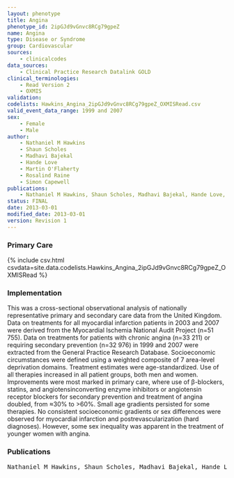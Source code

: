 ```yaml
---
layout: phenotype
title: Angina
phenotype_id: 2ipGJd9vGnvc8RCg79gpeZ
name: Angina
type: Disease or Syndrome
group: Cardiovascular
sources: 
    - clinicalcodes
data_sources:
    - Clinical Practice Research Datalink GOLD
clinical_terminologies:
    - Read Version 2
    - OXMIS
validation:
codelists: Hawkins_Angina_2ipGJd9vGnvc8RCg79gpeZ_OXMISRead.csv
valid_event_data_range: 1999 and 2007
sex:
    - Female
    - Male
author:
    - Nathaniel M Hawkins
    - Shaun Scholes
    - Madhavi Bajekal
    - Hande Love
    - Martin O'Flaherty
    - Rosalind Raine
    - Simon Capewell    
publications:
    - Nathaniel M Hawkins, Shaun Scholes, Madhavi Bajekal, Hande Love, Martin O'Flaherty, Rosalind Raine, Simon Capewell, The UK National Health Service Delivering Equitable Treatment Across the Spectrum of Coronary Disease. Circulation Cardiovascular Quality and Outcomes, 6:2, 2013.
status: FINAL
date: 2013-03-01
modified_date: 2013-03-01
version: Revision 1
---
```


### Primary Care

{% include csv.html csvdata=site.data.codelists.Hawkins_Angina_2ipGJd9vGnvc8RCg79gpeZ_OXMISRead %}

### Implementation

This was a cross-sectional observational analysis of nationally representative primary and secondary care data from the United Kingdom. Data on treatments for all myocardial infarction patients in 2003 and 2007 were derived from the Myocardial Ischemia National Audit Project (n=51 755). Data on treatments for patients with chronic angina (n=33 211) or requiring secondary prevention (n=32 976) in 1999 and 2007 were extracted from the General Practice Research Database. Socioeconomic circumstances were defined using a weighted composite of 7 area-level deprivation domains. Treatment estimates were age-standardized. Use of all therapies increased in all patient groups, both men and women. Improvements were most marked in primary care, where use of β-blockers, statins, and angiotensinconverting enzyme inhibitors or angiotensin receptor blockers for secondary prevention and treatment of angina doubled, from ≈30% to >60%. Small age gradients persisted for some therapies. No consistent socioeconomic gradients or sex differences were observed for myocardial infarction and postrevascularization (hard diagnoses). However, some sex inequality was apparent in the treatment of younger women with angina.

### Publications

<pre>
Nathaniel M Hawkins, Shaun Scholes, Madhavi Bajekal, Hande Love, Martin O'Flaherty, Rosalind Raine, Simon Capewell, The UK National Health Service Delivering Equitable Treatment Across the Spectrum of Coronary Disease. Circulation Cardiovascular Quality and Outcomes, 6:2, 2013.
</pre>
